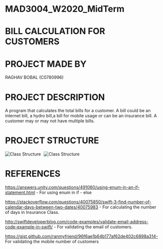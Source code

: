 # MAD3004_W2020_MidTerm
# BILL CALCULATION FOR CUSTOMERS 
# PROJECT MADE BY 
RAGHAV BOBAL (C0780996)
# PROJECT DESCRIPTION
A program that calculates the total bills for a customer. A bill could be an internet bill, a hydro bill,a bill for mobile usage or can be an insurance bill. A customer may or may not have multiple bills.
# PROJECT STRUCTURE

<img src="https://i93.servimg.com/u/f93/18/45/29/87/classt10.png" alt="Class Structure" style="float: left; margin-right: 10px;"/>
<img src="https://i93.servimg.com/u/f93/18/45/29/87/classt11.png" alt="Class Structure" style="float: center; margin-right: 50px;"/>

# REFERENCES 
https://answers.unity.com/questions/491060/using-enum-in-an-if-statement.html - For using enum in if - else

https://stackoverflow.com/questions/40075850/swift-3-find-number-of-calendar-days-between-two-dates/40075983 - For calculating the number of days in Insurance Class.

http://swiftdeveloperblog.com/code-examples/validate-email-address-code-example-in-swift/ - For validating the email of customers.

https://gist.github.com/ranmyfriend/96f6ae1b64b177af62de402c6898a314- For validating the mobile number of customers
